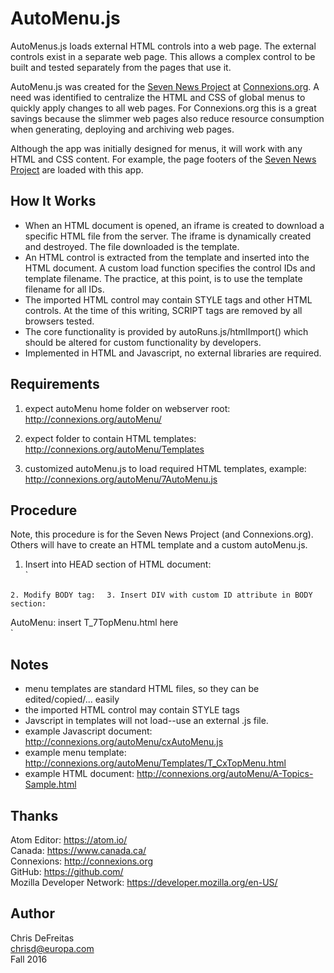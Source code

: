 AutoMenu.js
===

AutoMenus.js loads external HTML controls into a web page. The external controls exist in a separate web page.  This allows a complex control to be built and tested separately from the pages that use it.

AutoMenu.js was created for the <a href="http://connexions.org/SevenNews">Seven News Project</a> at <a href="http://connexions.org">Connexions.org</a>.  A need was identified to centralize the HTML and CSS of global menus to quickly apply changes to all web pages.  For Connexions.org this is a great savings because the slimmer web pages also reduce resource consumption when generating, deploying and archiving web pages.

Although the app was initially designed for menus, it will work with any HTML and CSS content.  For example, the page footers of the <a href="http://connexions.org/SevenNews">Seven News Project</a> are loaded with this app.

How It Works
---
- When an HTML document is opened, an iframe is created to download a specific HTML file from the server.  The iframe is dynamically created and destroyed.  The file downloaded is the template.
- An HTML control is extracted from the template and inserted into the HTML document.  A custom load function specifies the control IDs and template filename.  The practice, at this point, is to use the template filename for all IDs.
- The imported HTML control may contain STYLE tags and other HTML controls.  At the time of this writing, SCRIPT tags are removed by all browsers tested.
- The core functionality is provided by autoRuns.js/htmlImport() which should be altered for custom functionality by developers.
- Implemented in HTML and Javascript, no external libraries are required.  


Requirements
---
1. expect autoMenu home folder on webserver root:  
	http://connexions.org/autoMenu/

2. expect folder to contain HTML templates:  
	http://connexions.org/autoMenu/Templates

3. customized autoMenu.js to load required HTML templates, example:  
	http://connexions.org/autoMenu/7AutoMenu.js


Procedure
---
Note, this procedure is for the Seven News Project (and Connexions.org).  Others will have to create an HTML template and a custom autoMenu.js.

1. Insert into HEAD section of HTML document:  
`
	<script src="/autoMenu/7AutoMenu.js"></script> <!-- contains menuLoad() -->
`
2. Modify BODY tag:  
`
	<body onload="menuLoad()">
`
3. Insert DIV with custom ID attribute in BODY section:  
`
	<div id="T_7TopMenu">AutoMenu: insert T_7TopMenu.html here</div>
`

Notes
---
- menu templates are standard HTML files, so they can be edited/copied/... easily
- the imported HTML control may contain STYLE tags
- Javscript in templates will not load--use an external .js file.  
- example Javascript document:  http://connexions.org/autoMenu/cxAutoMenu.js  
- example menu template:  http://connexions.org/autoMenu/Templates/T_CxTopMenu.html
- example HTML document:  http://connexions.org/autoMenu/A-Topics-Sample.html


Thanks
---
Atom Editor: https://atom.io/  
Canada: https://www.canada.ca/  
Connexions: http://connexions.org  
GitHub: https://github.com/  
Mozilla Developer Network: https://developer.mozilla.org/en-US/  


Author
---
Chris DeFreitas  
chrisd@europa.com  
Fall 2016
